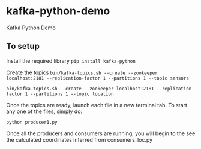 # kafka-python-demo
Kafka Python Demo

## To setup
Install the required library
`pip install kafka-python`

Create the topics
`bin/kafka-topics.sh --create --zookeeper localhost:2181 --replication-factor 1 --partitions 1 --topic sensors`

`bin/kafka-topics.sh --create --zookeeper localhost:2181 --replication-factor 1 --partitions 1 --topic location`

Once the topics are ready, launch each file in a new terminal tab. To start any one of the files, simply do:

`python producer1.py`

Once all the producers and consumers are running, you will begin to the see the calculated coordinates inferred from consumers_loc.py

